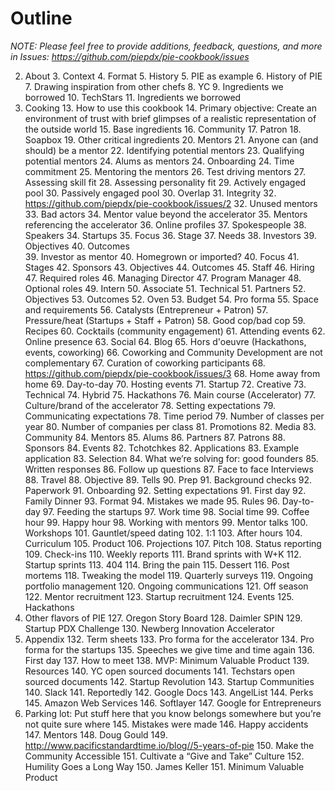 # Outline
*NOTE: Please feel free to provide additions, feedback, questions, and more in Issues: https://github.com/piepdx/pie-cookbook/issues*

2. About 
	3. Context
	4. Format
	5. History
		5. PIE as example
			6. History of PIE
				7. Drawing inspiration from other chefs
					8. YC
						9. Ingredients we borrowed
					10. TechStars
						11. Ingredients we borrowed
12. Cooking
	13. How to use this cookbook
	14. Primary objective: Create an environment of trust with brief glimpses of a realistic representation of the outside world
	15. Base ingredients
		16. Community
		17. Patron
		18. Soapbox
	19. Other critical ingredients
		20. Mentors
			21. Anyone can (and should) be a mentor
			22. Identifying potential mentors
			23. Qualifying potential mentors
			24. Alums as mentors
			24. Onboarding
			24. Time commitment
			25. Mentoring the mentors
			26. Test driving mentors
			27. Assessing skill fit
			28. Assessing personality fit
			29. Actively engaged pool
			30. Passively engaged pool
			30. Overlap
			31. Integrity
				32. https://github.com/piepdx/pie-cookbook/issues/2
			32. Unused mentors
			33. Bad actors
			34. Mentor value beyond the accelerator
			35. Mentors referencing the accelerator
				36. Online profiles
				37. Spokespeople
				38. Speakers
		34. Startups
			35. Focus
			36. Stage
			37. Needs
		38. Investors
			39. Objectives
			40. Outcomes  
			39. Investor as mentor
			40. Homegrown or imported?
			40. Focus
			41. Stages
		42. Sponsors
			43. Objectives
			44. Outcomes
		45. Staff
			46. Hiring
			47. Required roles
				46. Managing Director
				47. Program Manager
			48. Optional roles
				49. Intern
				50. Associate
				51. Technical
		51. Partners
			52. Objectives
			53. Outcomes
	52. Oven
		53. Budget
			54. Pro forma
		55. Space and requirements
		56. Catalysts (Entrepreneur + Patron)
		57. Pressure/heat (Startups + Staff + Patron)
		58. Good cop/bad cop
	59. Recipes
		60. Cocktails (community engagement)
			61. Attending events
			62. Online presence
			63. Social
			64. Blog
		65. Hors d'oeuvre (Hackathons, events, coworking)
			66. Coworking and Community Development are not complementary
			67. Curation of coworking participants
				68. https://github.com/piepdx/pie-cookbook/issues/3
			68. Home away from home
			69. Day-to-day
			70. Hosting events
				71. Startup
				72. Creative
				73. Technical
				74. Hybrid
				75. Hackathons
		76. Main course (Accelerator)
			77. Culture/brand of the accelerator
				78. Setting expectations
				79. Communicating expectations
			78. Time period
			79. Number of classes per year
			80. Number of companies per class
			81. Promotions
				82. Media
				83. Community
					84. Mentors
					85. Alums
					86. Partners
					87. Patrons
					88. Sponsors
				84. Events
				82. Tchotchkes
			82. Applications
				83. Example application
			83. Selection
				84. What we’re solving for: good founders
				85. Written responses
				86. Follow up questions
				87. Face to face Interviews
					88. Travel
					88. Objective
					89. Tells
			90. Prep
				91. Background checks
				92. Paperwork
			91. Onboarding
				92. Setting expectations
			91. First day
			92. Family Dinner
				93. Format
				94. Mistakes we made
				95. Rules
			96. Day-to-day
				97. Feeding the startups
				97. Work time
				98. Social time
					99. Coffee hour
					99. Happy hour
				98. Working with mentors
				99. Mentor talks
					100. Workshops
					101. Gauntlet/speed dating
					102. 1:1
					103. After hours
				104. Curriculum
					105. Product
					106. Projections
					107. Pitch
				108. Status reporting
					109. Check-ins
					110. Weekly reports
			111. Brand sprints with W+K
			112. Startup sprints
				113. 404
				114. Bring the pain
		115. Dessert 
			116. Post mortems
			118. Tweaking the model
			119. Quarterly surveys
			119. Ongoing portfolio management
			120. Ongoing communications
			121. Off season
				122. Mentor recruitment
				123. Startup recruitment
				124. Events
				125. Hackathons
126. Other flavors of PIE
	127. Oregon Story Board
	128. Daimler SPIN
	129. Startup PDX Challenge
	130. Newberg Innovation Accelerator
131. Appendix
	132. Term sheets
	133. Pro forma for the accelerator
	134. Pro forma for the startups
	135. Speeches we give time and time again
		136. First day
		137. How to meet
		138. MVP: Minimum Valuable Product
	139. Resources
		140. YC open sourced documents
		141. Techstars open sourced documents
		142. Startup Revolution
			143. Startup Communities
		140. Slack
		141. Reportedly
		142. Google Docs
		143. AngelList
		144. Perks
			145. Amazon Web Services
			146. Softlayer
			147. Google for Entrepreneurs
144. Parking lot: Put stuff here that you know belongs somewhere but you’re not quite sure where
	145. Mistakes were made
	146. Happy accidents
	147. Mentors
		148. Doug Gould 
			149. http://www.pacificstandardtime.io/blog//5-years-of-pie
				150. Make the Community Accessible
				151. Cultivate a “Give and Take” Culture
				152. Humility Goes a Long Way
		150. James Keller
			151. Minimum Valuable Product
